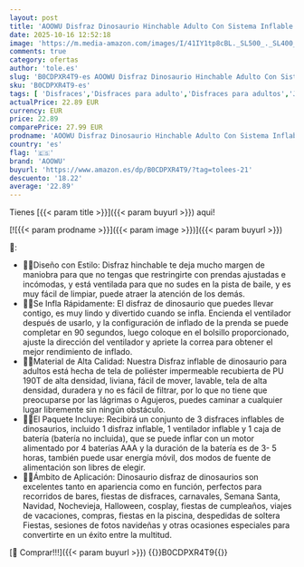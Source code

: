 ```yaml
---
layout: post
title: 'AOOWU Disfraz Dinosaurio Hinchable Adulto Con Sistema Inflable Para Halloween  Cosplay  Cumpleaños  Navidad  Carnaval y Fiesta - Hombre y Mujer'
date: 2025-10-16 12:52:18
image: 'https://m.media-amazon.com/images/I/41IY1tp8cBL._SL500_._SL400_.jpg'
comments: true
category: ofertas
author: 'tole.es'
slug: 'B0CDPXR4T9-es AOOWU Disfraz Dinosaurio Hinchable Adulto Con Sistema...'
sku: 'B0CDPXR4T9-es'
tags: [ 'Disfraces','Disfraces para adulto','Disfraces para adultos','Juegos de imitación','Juguetes','Juguetes y juegos','aoowu','halloween','navidad','🇪🇸', ]
actualPrice: 22.89 EUR
currency: EUR
price: 22.89
comparePrice: 27.99 EUR
prodname: 'AOOWU Disfraz Dinosaurio Hinchable Adulto Con Sistema Inflable Para Halloween  Cosplay  Cumpleaños  Navidad  Carnaval y Fiesta - Hombre y Mujer'
country: 'es'
flag: '🇪🇸'
brand: 'AOOWU'
buyurl: 'https://www.amazon.es/dp/B0CDPXR4T9/?tag=tolees-21'
descuento: '18.22'
average: '22.89'
---
```


Tienes [{{< param title >}}]({{< param buyurl >}}) aqui!

[![{{< param prodname >}}]({{< param image >}})]({{< param buyurl >}})

🔎:

- 🐊🐊Diseño con Estilo: Disfraz hinchable te deja mucho margen de maniobra para que no tengas que restringirte con prendas ajustadas e incómodas, y está ventilada para que no sudes en la pista de baile, y es muy fácil de limpiar, puede atraer la atención de los demás.
- 🐊🐊Se Infla Rápidamente: El disfraz de dinosaurio que puedes llevar contigo, es muy lindo y divertido cuando se infla. Encienda el ventilador después de usarlo, y la configuración de inflado de la prenda se puede completar en 90 segundos, luego coloque en el bolsillo proporcionado, ajuste la dirección del ventilador y apriete la correa para obtener el mejor rendimiento de inflado.
- 🐊🐊Material de Alta Calidad: Nuestra Disfraz inflable de dinosaurio para adultos está hecha de tela de poliéster impermeable recubierta de PU 190T de alta densidad, liviana, fácil de mover, lavable, tela de alta densidad, duradera y no es fácil de filtrar, por lo que no tiene que preocuparse por las lágrimas o Agujeros, puedes caminar a cualquier lugar libremente sin ningún obstáculo.
- 🐊🐊El Paquete Incluye: Recibirá un conjunto de 3 disfraces inflables de dinosaurios, incluido 1 disfraz inflable, 1 ventilador inflable y 1 caja de batería (batería no incluida), que se puede inflar con un motor alimentado por 4 baterías AAA y la duración de la batería es de 3- 5 horas, también puede usar energía móvil, dos modos de fuente de alimentación son libres de elegir.
- 🐊🐊Ámbito de Aplicación: Dinosaurio disfraz de dinosaurios son excelentes tanto en apariencia como en función, perfectos para recorridos de bares, fiestas de disfraces, carnavales, Semana Santa, Navidad, Nochevieja, Halloween, cosplay, fiestas de cumpleaños, viajes de vacaciones, compras, fiestas en la piscina, despedidas de soltera Fiestas, sesiones de fotos navideñas y otras ocasiones especiales para convertirte en un éxito entre la multitud.

[🛒 Comprar!!!]({{< param buyurl >}})
{{<world>}}B0CDPXR4T9{{</world>}}
